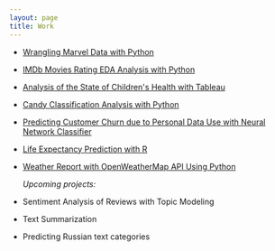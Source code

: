 ```yaml
---
layout: page
title: Work
---
```


- [Wrangling Marvel Data with Python](https://github.com/natacasey/Wrangling_Marvel_Data_with_Python)
- [IMDb Movies Rating EDA Analysis with Python](https://github.com/natacasey/IMDb_Movie_Rating_Analysis_with_Python)
- [Analysis of the State of Children's Health with Tableau](https://github.com/natacasey/Health_of_Children_of_the_World_with_Tableau)
- [Candy Classification Analysis with Python](https://github.com/natacasey/Candy_Classification_with_Python)
- [Predicting Customer Churn due to Personal Data Use with Neural Network Classifier](https://github.com/natacasey/Customer_Churn_Prediction_with_Python)
- [Life Expectancy Prediction with R](https://github.com/natacasey/Life_Expectancy_Prediction_Project_with_R)
- [Weather Report with OpenWeatherMap API Using Python](https://github.com/natacasey/Weather_Report_with_OpenWeatherMap_Using_Python)

  *Upcoming projects:*
 
- Sentiment Analysis of Reviews with Topic Modeling
- Text Summarization
- Predicting Russian text categories
